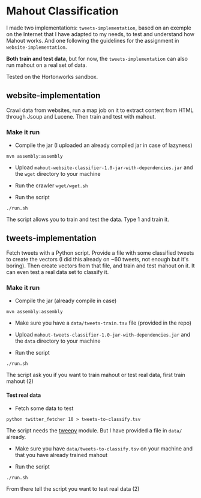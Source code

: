 # Mahout Classification

I made two implementations: `tweets-implementation`, based on an exemple on the Internet that I have adapted to my needs, to test and understand how Mahout works. And one following the guidelines for the assignment in `website-implementation`.

**Both train and test data**, but for now, the `tweets-implementation` can also run mahout on a real set of data.

Tested on the Hortonworks sandbox.

## website-implementation

Crawl data from websites, run a map job on it to extract content from HTML through Jsoup and Lucene. Then train and test with mahout.

### Make it run

- Compile the jar (I uploaded an already compiled jar in case of lazyness)

`mvn assembly:assembly`

- Upload `mahout-website-classifier-1.0-jar-with-dependencies.jar` and the `wget` directory to your machine

- Run the crawler `wget/wget.sh`

- Run the script

`./run.sh`

The script allows you to train and test the data. Type 1 and train it.

## tweets-implementation

Fetch tweets with a Python script. Provide a file with some classified tweets to create the vectors (I did this already on ~60 tweets, not enough but it's boring). Then create vectors from that file, and train and test mahout on it. It can even test a real data set to classify it.

### Make it run

- Compile the jar (already compile in case)

`mvn assembly:assembly`

- Make sure you have a `data/tweets-train.tsv` file (provided in the repo)

- Upload `mahout-tweets-classifier-1.0-jar-with-dependencies.jar` and the `data` directory to your machine

- Run the script

`./run.sh`

The script ask you if you want to train mahout or test real data, first train mahout (2)

#### Test real data

- Fetch some data to test

`python twitter_fetcher 10 > tweets-to-classify.tsv`

The script needs the [tweepy](https://github.com/tweepy/tweepy) module. But I have provided a file in `data/` already.

- Make sure you have `data/tweets-to-classify.tsv` on your machine and that you have already trained mahout

- Run the script

`./run.sh`

From there tell the script you want to test real data (2)

